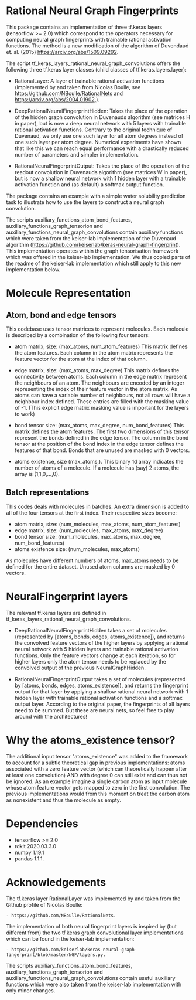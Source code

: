 # Rational Neural Graph Fingerprints

This package contains an implementation of three tf.keras layers (tensorflow >= 2.0) which correspond to the operators necessary for computing neural graph fingerprints with trainable rational activation functions. The method is a new modification of the algorithm of Duvendaud et. al. (2015) https://arxiv.org/abs/1509.09292.

The script tf_keras_layers_rational_neural_graph_convolutions offers the following three tf.keras layer classes (child classes of tf.keras.layers.layer):

- RationalLayer: A layer of trainable rational activation functions (implemented by and taken from Nicolas Boulle, see https://github.com/NBoulle/RationalNets and https://arxiv.org/abs/2004.01902,).

- DeepRationalNeuralFingerprintHidden: Takes the place of the operation of the hidden graph convolution in Duvenauds algorithm (see matrices H in paper), but is now a deep neural network with 5 layers with trainable rational activation functions. Contrary to the original technique of Duvenaud, we only use one such layer for all atom degrees instead of one such layer per atom degree. Numerical experiments have shown that like this we can reach equal performance with a drastically reduced number of parameters and simpler implementation.

- RationalNeuralFingerprintOutput: Takes the place of the operation of the readout convolution in Duvenauds algorithm (see matrices W in paper), but is now a shallow neural network with 1 hidden layer with a trainable activation function and (as default) a softmax output function.

The package contains an example with a simple water solubility prediction task to illustrate how to use the layers to construct a neural graph convolution.

The scripts auxiliary_functions_atom_bond_features, auxiliary_functions_graph_tensorion and auxiliary_functions_neural_graph_convolutions contain auxiliary functions which were taken from the keiser-lab implementation of the Duvenaud algorithm (https://github.com/keiserlab/keras-neural-graph-fingerprint). This implementation operates within the graph tensorisation framework which was offered in the keiser-lab implementation. We thus copied parts of the readme of the keiser-lab implementation which still apply to this new implementation below.


# Molecule Representation

## Atom, bond and edge tensors

This codebase uses tensor matrices to represent molecules. Each molecule is described by a combination of the following four tensors:

- atom matrix, size: (max_atoms, num_atom_features) This matrix defines the atom features. Each column in the atom matrix represents the feature vector for the atom at the index of that column.

- edge matrix, size: (max_atoms, max_degree) This matrix defines the connectivity between atoms. Each column in the edge matrix represent the neighbours of an atom. The neighbours are encoded by an integer representing the index of their feature vector in the atom matrix. As atoms can have a variable number of neighbours, not all rows will have a neighbour index defined. These entries are filled with the masking value of -1. (This explicit edge matrix masking value is important for the layers to work)

- bond tensor size: (max_atoms, max_degree, num_bond_features) This matrix defines the atom features. The first two dimensions of this tensor represent the bonds defined in the edge tensor. The column in the bond tensor at the position of the bond index in the edge tensor defines the features of that bond. Bonds that are unused are masked with 0 vectors.
    
- atoms existence, size (max_atoms,). This binary 1d array indicates the number of atoms of a molecule. If a molecule has (say) 2 atoms, the array is (1,1,0,...,0).



## Batch representations

This codes deals with molecules in batches. An extra dimension is added to all of the four tensors at the first index. Their respective sizes become:

- atom matrix, size: (num_molecules, max_atoms, num_atom_features)
- edge matrix, size: (num_molecules, max_atoms, max_degree)
- bond tensor size: (num_molecules, max_atoms, max_degree, num_bond_features)
- atoms existence size: (num_molecules, max_atoms)

As molecules have different numbers of atoms, max_atoms needs to be defined for the entire dataset. Unused atom columns are masked by 0 vectors.

# NeuralFingerprint layers

The relevant tf.keras layers are defined in tf_keras_layers_rational_neural_graph_convolutions.

- DeepRationalNeuralFingerprintHidden takes a set of molecules (represented by [atoms, bonds, edges, atoms_existence]), and returns the convolved feature vectors of the higher layers by applying a rational neural network with 5 hidden layers and trainable rational activation functions. Only the feature vectors change at each iteration, so for higher layers only the atom tensor needs to be replaced by the convolved output of the previous NeuralGraphHidden.

- RationalNeuralFingerprintOutput takes a set of molecules (represented by [atoms, bonds, edges, atoms_existence]), and returns the fingerprint output for that layer by applying a shallow rational neural network with 1 hidden layer with trainable rational activation functions and a softmax output layer. According to the original paper, the fingerprints of all layers need to be summed. But these are neural nets, so feel free to play around with the architectures!

# Why the atoms_existence tensor?

The additional input tensor "atoms_existence" was added to the framework to account for a subtle theoretical gap in previous implementations: 
atoms associated with a zero feature vector (which can theoretically happen after at least one convolution) AND with degree 0 can still exist and can thus not be ignored. As an example imagine a single carbon atom as input molecule whose atom feature vector gets mapped to zero in the first convolution. The previous implementations would from this moment on treat the carbon atom as nonexistent and thus the molecule as empty.

# Dependencies

- tensorflow >= 2.0
- rdkit 2020.03.3.0 
- numpy 1.19.1 
- pandas 1.1.1.

# Acknowledgements

The tf.keras layer RationalLayer was implemented by and taken from the Github profile of Nicolas Boulle:

    - https://github.com/NBoulle/RationalNets.

The implementation of both neural fingerprint layers is inspired by (but different from) the two tf.keras graph convolutional layer implementations which can be found in the keiser-lab implementation:

    - https://github.com/keiserlab/keras-neural-graph-fingerprint/blob/master/NGF/layers.py.

The scripts auxiliary_functions_atom_bond_features, auxiliary_functions_graph_tensorion and auxiliary_functions_neural_graph_convolutions contain useful auxiliary functions which were also taken from the keiser-lab implementation with only minor changes.
